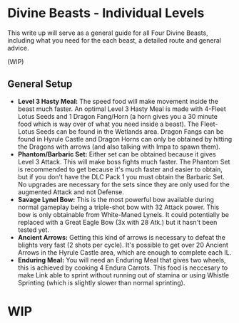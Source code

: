 # Divine Beasts - Individual Levels

This write up will serve as a general guide for all Four Divine Beasts, including what you need for the each beast, a detailed route and general advice.

(WIP)

## General Setup

- **Level 3 Hasty Meal:** The speed food will make movement inside the beast much faster. An optimal Level 3 Hasty Meal is made with 4-Fleet Lotus Seeds and 1 Dragon Fang/Horn (a horn gives you a 30 minute food which is way over of what you need inside a beast). The Fleet-Lotus Seeds can be found in the Wetlands area. Dragon Fangs can be found in Hyrule Castle and Dragon Horns can only be obtained by hitting the Dragons with arrows (and also talking with Impa to spawn them).
- **Phantom/Barbaric Set:** Either set can be obtained because it gives Level 3 Attack. This will make boss fights much faster. The Phantom Set is recommended to get because it's much faster and easier to obtain, but if you don't have the DLC Pack 1 you must obtain the Barbaric Set. No upgrades are necessary for the sets since they are only used for the augmented Attack and not Defense.
- **Savage Lynel Bow:** This is the most powerful bow available during normal gameplay being a triple-shot bow with 32 Attack power. This bow is only obtainable from White-Maned Lynels. It could potentially be replaced with a Great Eagle Bow (3x with 28 Atk.) but it hasn't been tested yet.
- **Ancient Arrows:** Getting this kind of arrows is necessary to defeat the blights very fast (2 shots per cycle). It's possible to get over 20 Ancient Arrows in the Hyrule Castle area, which are enough to complete each IL.
- **Enduring Meal:** You will need an Enduring Meal that gives two wheels, this is achieved by cooking 4 Endura Carrots. This food is neccesary to make Link able to sprint without running out of stamina or using Whistle Sprinting (which is slightly slower than normal sprinting).

# WIP
